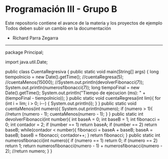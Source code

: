 # Programación III - Grupo B
Este repositorio contiene el avance de la materia y los  proyectos de ejemplo
Todos deben subir un cambio en la documentación
- Richard Parra Zegarra
-----------------------------------------------------------------------------
package Principal;

import java.util.Date;

public class CuentaRegresiva {
    public static void main(String[] args) {
        long tiempoInicio = new Date().getTime();
        //cuentaRegresa(5);
        //cuentaMenos(15000);
        //System.out.println(devolverFibonacci(7));
        System.out.println(numerosfibonacci(7));
        long tiempoFinal = new Date().getTime();
        System.out.println("Tiempo de ejecucion (ms): " + (tiempoFinal - tiempoInicio));
    }
    public static void cuentaRegresa(int lim){
        for (int i = lim; i > 0; i--) {
            System.out.println(i);
        }
    }
    public static void cuentaMenos(int numero){
        System.out.println(numero);
        if (numero > 1){
            //return (numero - 1);
            cuentaMenos(numero - 1);
        }
    }
    public static int devolverFibonacci(int number){
        int baseA = 0;
        int baseB = 1;
        int fibonacci = 0;
        int contador = 2;
        if (number == 1)
            return baseA;
        if (number == 2)
            return baseB;
        while(contador < number){
            fibonacci = baseA + baseB;
            baseA = baseB;
            baseB = fibonacci;
            contador++;
        }
        return fibonacci;
    }
    public static int numerosfibonacci(int numero){
        if (numero == 1)
            return 0;
        if (numero == 2)
            return 1;
        return numerosfibonacci(numero - 1) + numerosfibonacci(numero - 2);
        //return numero;
    }
}
